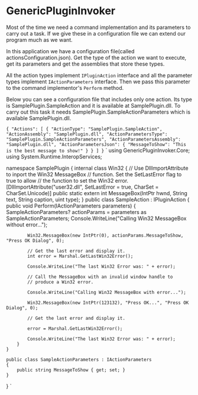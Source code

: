 # GenericPluginInvoker
Most of the time we need a command implementation and its parameters to carry out a task. If we give these in a configuration file we can extend our program much as we want.

In this application we have a configuration file(called actionsConfiguration.json). Get the type of the action we want to execute, get its parameters and get the assemblies that store these types.

All the action types implement `IPluginAction` interface and all the parameter types implement `IActionParameters` interface. Then we pass this parameter to the command implementor's `Perform` method.

Below you can see a configuration file that includes only one action. Its type is SamplePlugin.SampleAction and it is available at SamplePlugin.dll. To carry out this task it needs SamplePlugin.SampleActionParameters which is available SamplePlugin.dll. 

`{
  "Actions": [
    {
      "ActionType": "SamplePlugin.SampleAction",
      "ActionAssembly": "SamplePlugin.dll",
      "ActionParametersType": "SamplePlugin.SampleActionParameters",
      "ActionParametersAssembly": "SamplePlugin.dll",
      "ActionParametersJson": {
        "MessageToShow": "This is the best message to show!"
      }
    }
  ]
}`
`
using GenericPluginInvoker.Core;
using System.Runtime.InteropServices;

namespace SamplePlugin
{
    internal class Win32
    {
        // Use DllImportAttribute to inport the Win32 MessageBox
        // function.  Set the SetLastError flag to true to allow
        // the function to set the Win32 error.
        [DllImportAttribute("user32.dll", SetLastError = true, CharSet = CharSet.Unicode)]
        public static extern int MessageBox(IntPtr hwnd, String text, String caption, uint type);
    }
    public class SampleAction : IPluginAction
    {
        public void Perform(IActionParameters parameters)
        {
            SampleActionParameters? actionParams = parameters as SampleActionParameters;
            Console.WriteLine("Calling Win32 MessageBox without error...");

            Win32.MessageBox(new IntPtr(0), actionParams.MessageToShow, "Press OK Dialog", 0);

            // Get the last error and display it.
            int error = Marshal.GetLastWin32Error();

            Console.WriteLine("The last Win32 Error was: " + error);

            // Call the MessageBox with an invalid window handle to
            // produce a Win32 error.

            Console.WriteLine("Calling Win32 MessageBox with error...");

            Win32.MessageBox(new IntPtr(123132), "Press OK...", "Press OK Dialog", 0);

            // Get the last error and display it.

            error = Marshal.GetLastWin32Error();

            Console.WriteLine("The last Win32 Error was: " + error);
        }
    }

    public class SampleActionParameters : IActionParameters
    {
        public string MessageToShow { get; set; }
    }
}
`
